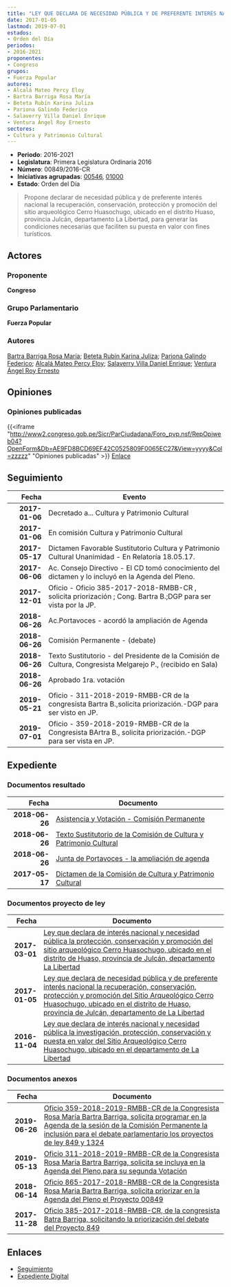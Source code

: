 ```yaml
---
title: "LEY QUE DECLARA DE NECESIDAD PÚBLICA Y DE PREFERENTE INTERÉS NACIONAL LA RECUPERACIÓN, CONSERVACIÓN, PROTECCIÓN Y PROMOCIÓN DEL SITIO ARQUEOLÓGICO CERRO HUASOCHUGO, DISTRITO HUASO, PROVINCIA JULCÁN, DEPARTAMENTO LA LIBERTAD"
date: 2017-01-05
lastmod: 2019-07-01
estados:
- Orden del Día
periodos:
- 2016-2021
proponentes:
- Congreso
grupos:
- Fuerza Popular
autores:
- Alcalá Mateo Percy Eloy
- Bartra Barriga Rosa María
- Beteta Rubín Karina Juliza
- Pariona Galindo Federico
- Salaverry Villa Daniel Enrique
- Ventura Ángel Roy Ernesto
sectores:
- Cultura y Patrimonio Cultural
---
```

- **Periodo**: 2016-2021
- **Legislatura**: Primera Legislatura Ordinaria 2016
- **Número**: 00849/2016-CR
- **Iniciativas agrupadas**: [00546](../../00500/00546), [01000](../../01000/01000)
- **Estado**: Orden del Día

> Propone declarar de necesidad pública y de preferente interés nacional la recuperación, conservación, protección y promoción del sitio arqueológico Cerro Huasochugo, ubicado en el distrito Huaso, provincia Julcán, departamento La Libertad, para generar las condiciones necesarias que faciliten su puesta en valor con fines turísticos.


## Actores

### Proponente

**Congreso**

### Grupo Parlamentario

**Fuerza Popular**

### Autores

[Bartra Barriga Rosa María](mailto:mailto:rbartra@congreso.gob.pe); [Beteta Rubín Karina Juliza](mailto:mailto:kbeteta@congreso.gob.pe); [Pariona Galindo Federico](mailto:mailto:fpariona@congreso.gob.pe); [Alcalá Mateo Percy Eloy](mailto:mailto:palcala@congreso.gob.pe); [Salaverry Villa Daniel Enrique](mailto:mailto:dsalaverry@congreso.gob.pe); [Ventura Ángel Roy Ernesto](mailto:mailto:rventura@congreso.gob.pe)

## Opiniones

### Opiniones publicadas

{{<iframe "http://www2.congreso.gob.pe/Sicr/ParCiudadana/Foro_pvp.nsf/RepOpiweb04?OpenForm&Db=AE9FD8BCD69EF42C0525809F0065EC27&View=yyyy&Col=zzzzz" "Opiniones publicadas" >}}
[Enlace](http://www2.congreso.gob.pe/Sicr/ParCiudadana/Foro_pvp.nsf/RepOpiweb04?OpenForm&Db=AE9FD8BCD69EF42C0525809F0065EC27&View=yyyy&Col=zzzzz)


## Seguimiento

| Fecha | Evento |
|------:|--------|
| **2017-01-06** | Decretado a... Cultura y Patrimonio Cultural |
| **2017-01-06** | En comisión Cultura y Patrimonio Cultural |
| **2017-05-17** | Dictamen Favorable Sustitutorio Cultura y Patrimonio Cultural Unanimidad - En Relatoría 18.05.17. |
| **2017-06-06** | Ac. Consejo Directivo - El CD tomó conocimiento del dictamen y lo incluyó en la Agenda del Pleno. |
| **2017-12-01** | Oficio - Oficio 385-2017-2018-RMBB-CR , solicita priorización ; Cong. Bartra B.;DGP para ser vista por la JP. |
| **2018-06-26** | Ac.Portavoces - acordó la ampliación de Agenda |
| **2018-06-26** | Comisión Permanente - (debate) |
| **2018-06-26** | Texto Sustitutorio - del Presidente de la Comisión de Cultura, Congresista Melgarejo P., (recibido en Sala) |
| **2018-06-26** | Aprobado 1ra. votación |
| **2019-05-21** | Oficio - 311-2018-2019-RMBB-CR de la congresista Bartra B.,solicita priorización.-DGP para ser visto en JP. |
| **2019-07-01** | Oficio - 359-2018-2019-RMBB-CR de la Congresista BArtra B., solicita priorización.-DGP para ser vista en JP. |

## Expediente

### Documentos resultado

| Fecha | Documento |
|------:|-----------|
| **2018-06-26** | [Asistencia y Votación - Comisión Permanente](http://www.leyes.congreso.gob.pe/Documentos/2016_2021/Asistencia_y_Votacion/Proyectos_de_Ley/AVCP0054620180626.pdf) |
| **2018-06-26** | [Texto Sustitutorio de la Comisión de Cultura y Patrimonio Cultural](http://www.leyes.congreso.gob.pe/Documentos/2016_2021/Texto_Sustitutorio/Proyectos_de_Ley/TS0054620180626.pdf) |
| **2018-06-26** | [Junta de Portavoces - la ampliación de agenda](http://www.leyes.congreso.gob.pe/Documentos/2016_2021/Acuerdos/Junta_Portavoces/AJP0054620180626.pdf) |
| **2017-05-17** | [Dictamen de la Comisión de Cultura y Patrimonio Cultural](http://www.leyes.congreso.gob.pe/Documentos/2016_2021/Dictamenes/Proyectos_de_Ley/00546DC05MAY20170517.pdf) |

### Documentos proyecto de ley

| Fecha | Documento |
|------:|-----------|
| **2017-03-01** | [Ley que declara de interés nacional y necesidad pública la protección, conservación y promoción del sitio arqueológico Cerro Huasochugo, ubicado en el distrito de Huaso, provincia de Julcán, departamento La Libertad](http://www.leyes.congreso.gob.pe/Documentos/2016_2021/Proyectos_de_Ley_y_de_Resoluciones_Legislativas/PL0100020170301.pdf) |
| **2017-01-05** | [Ley que declara de necesidad pública y de preferente interés nacional la recuperación, conservación, protección y promoción del Sitio Arqueológico Cerro Huasochugo, ubicado en el distrito de Huaso, provincia de Julcán, departamento de La Libertad](http://www.leyes.congreso.gob.pe/Documentos/2016_2021/Proyectos_de_Ley_y_de_Resoluciones_Legislativas/PL0083820161228.pdf) |
| **2016-11-04** | [Ley que declara de interés nacional y necesidad pública la investigación, protección, conservación y puesta en valor del Sitio Arqueológico Cerro Huasochugo, ubicado en el departamento de La Libertad](http://www.leyes.congreso.gob.pe/Documentos/2016_2021/Proyectos_de_Ley_y_de_Resoluciones_Legislativas/PL0054620161104..pdf) |

### Documentos anexos

| Fecha | Documento |
|------:|-----------|
| **2019-06-26** | [Oficio 359-2018-2019-RMBB-CR de la Congresista Rosa María Bartra Barriga, solicita programar en la Agenda de la sesión de la Comisión Permanente la inclusión para el debate parlamentario los proyectos de ley 849 y 1324](http://www.leyes.congreso.gob.pe/Documentos/2016_2021/Oficios/Congresistas/OFICIO-359-2018-2019-RMBB-CR.pdf) |
| **2019-05-13** | [Oficio 311-2018-2019-RMBB-CR de la Congresista Rosa María Bartra Barriga, solicita se incluya en la Agenda del Pleno,para su segunda Votación](http://www.leyes.congreso.gob.pe/Documentos/2016_2021/Oficios/Congresistas/OFICIO-311-2018-2019-RMBB-CR.pdf) |
| **2018-06-14** | [Oficio 865-2017-2018-RMBB-CR de la Congresista Rosa Maria Bartra Barriga, solicita priorizar en la Agenda del Pleno el Proyecto 00849](http://www.leyes.congreso.gob.pe/Documentos/2016_2021/Oficios/Congresistas/OFICIO-865-2017-2018-RMBB-CR.pdf) |
| **2017-11-28** | [Oficio 385-2017-2018-RMBB-CR, de la congresista Batra Barriga, solicitando la priorización del debate del Proyecto 849](http://www.leyes.congreso.gob.pe/Documentos/2016_2021/Oficios/Congresistas/OFICIO-385-2017-2018-RMBB-CR.PDF) |

## Enlaces

- [Seguimiento](http://www2.congreso.gob.pe/Sicr/TraDocEstProc/CLProLey2016.nsf/f7fff46988ca05b1052578e100829cc7/661e17b53f4ae1d40525809f0062bb41?OpenDocument)
- [Expediente Digital](http://www2.congreso.gob.pe/Sicr/TraDocEstProc/Expvirt_2011.nsf/visbusqptramdoc1621/00849?opendocument)

